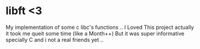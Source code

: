 # libft <3
My implementation of some c libc's functions ..
I Loved This project actually it took me queit some time (like a Month++) But it was super informative specially C and i not a real friends yet ..
